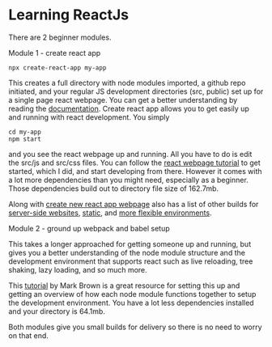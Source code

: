 # Learning ReactJs

There are 2 beginner modules.

Module 1 - create react app
```
npx create-react-app my-app
```
This creates a full directory with node modules imported, a github repo initiated, and your regular JS development directories (src, public) set up for a single page react webpage. You can get a better understanding by reading the [documentation](https://reactjs.org/docs/create-a-new-react-app.html). Create react app allows you to get easily up and running with react development.  You simply
```
cd my-app
npm start
```
and you see the react webpage up and running. All you have to do is edit the src/js and src/css files. You can follow the [react webpage tutorial](https://reactjs.org/tutorial/tutorial.html) to get started, which I did, and start developing from there. However it comes with a lot more dependencies than you might need, especially as a beginner. Those dependencies build out to directory file size of 162.7mb.

Along with [create new react app webpage](https://reactjs.org/docs/create-a-new-react-app.html#gatsby) also has a list of other builds for [server-side websites](https://reactjs.org/docs/create-a-new-react-app.html#nextjs), [static](https://reactjs.org/docs/create-a-new-react-app.html#gatsby), and [more flexible environments](https://reactjs.org/docs/create-a-new-react-app.html#more-flexible-toolchains).

Module 2 - ground up webpack and babel setup

This takes a longer approached for getting someone up and running, but gives you a better understanding of the node module structure and the development environment that supports react such as live reloading, tree shaking, lazy loading, and so much more.

This [tutorial](https://www.sitepoint.com/beginners-guide-webpack-module-bundling/) by Mark Brown is a great resource for setting this up and getting an overview of how each node module functions together to setup the development environment. You have a lot less dependencies installed and your directory is 64.1mb.

Both modules give you small builds for delivery so there is no need to worry on that end.

